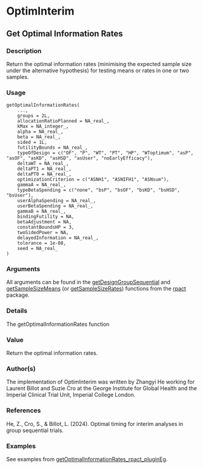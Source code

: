# OptimInterim

## Get Optimal Information Rates
### Description 
Return the optimal information rates (minimising the expected sample size under the alternative hypothesis) for testing means or rates in one or two samples.

### Usage 
```{r}
getOptimalInformationRates(
    ...,
    groups = 2L,
    allocationRatioPlanned = NA_real_,
    kMax = NA_integer_,
    alpha = NA_real_,
    beta = NA_real_,
    sided = 1L,
    futilityBounds = NA_real_,
    typeOfDesign = c("OF", "P", "WT", "PT", "HP", "WToptimum", "asP", "asOF", "asKD", "asHSD", "asUser", "noEarlyEfficacy"),
    deltaWT = NA_real_,
    deltaPT1 = NA_real_,
    deltaPT0 = NA_real_,
    optimizationCriterion = c("ASNH1", "ASNIFH1", "ASNsum"),
    gammaA = NA_real_,
    typeBetaSpending = c("none", "bsP", "bsOF", "bsKD", "bsHSD", "bsUser"),
    userAlphaSpending = NA_real_,
    userBetaSpending = NA_real_,
    gammaB = NA_real_,
    bindingFutility = NA,
    betaAdjustment = NA,
    constantBoundsHP = 3,
    twoSidedPower = NA,
    delayedInformation = NA_real_,
    tolerance = 1e-08,
    seed = NA_real_
) 
```

### Arguments 
All arguments can be found in the [getDesignGroupSequential](https://rdrr.io/cran/rpact/man/getDesignGroupSequential.html) and [getSampleSizeMeans](https://rdrr.io/cran/rpact/man/getSampleSizeMeans.html) (or [getSampleSizeRates](https://rdrr.io/cran/rpact/man/getSampleSizeRates.html)) functions from the [rpact](https://rdrr.io/cran/rpact) package.

### Details 
The getOptimalInformationRates function

### Value 
Return the optimal information rates.

### Author(s)
The implementation of OptimInterim was written by Zhangyi He working for Laurent Billot and Suzie Cro at the George Institute for Global Health and the Imperial Clinical Trial Unit, Imperial College London.

### References
He, Z., Cro, S., & Billot, L. (2024). Optimal timing for interim analyses in group sequential trials. 

### Examples
See examples from [getOptimalInformationRates_rpact_pluginEg](https://github.com/zhangyi-he/GSD_OptimInterim/blob/main/getOptimalInformationRates_rpact_pluginEg.R).
